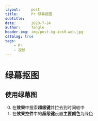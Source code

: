 ```yaml
---
layout:     post
title:      Pr 绿幕抠图
subtitle:   
date:       2020-7-24
author:     Tangle
header-img: img/post-bg-ios9-web.jpg
catalog: true
tags:
    - Pr
    - 视频
---
```


# 绿幕抠图

## 使用绿幕图

0. 在**效果**中搜索**超级键**并拉去到时间轴中
0. 在**效果控件**中的**超级键**设置**主要颜色**为绿色
